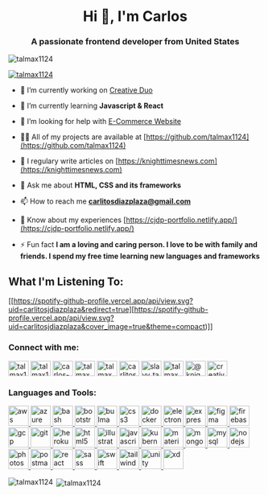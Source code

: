 <h1 align="center">Hi 👋, I'm Carlos</h1>
<h3 align="center">A passionate frontend developer from United States</h3>

<p align="left"> <img src="https://komarev.com/ghpvc/?username=talmax1124&label=Profile%20views&color=0e75b6&style=flat" alt="talmax1124" /> </p>

<p align="left"> <a href="https://github.com/ryo-ma/github-profile-trophy"><img src="https://github-profile-trophy.vercel.app/?username=talmax1124" alt="talmax1124" /></a> </p>

- 🔭 I’m currently working on [Creative Duo](https://github.com/talmax1124/New-Knight-TImes-News-By-NeoCity-Academy-Website)

- 🌱 I’m currently learning **Javascript & React**

- 🤝 I’m looking for help with [E-Commerce Website](https://github.com/talmax1124/creative-duo-shop)

- 👨‍💻 All of my projects are available at [https://github.com/talmax1124](https://github.com/talmax1124)

- 📝 I regulary write articles on [https://knighttimesnews.com](https://knighttimesnews.com)

- 💬 Ask me about **HTML, CSS and its frameworks**

- 📫 How to reach me **carlitosdiazplaza@gmail.com**

- 📄 Know about my experiences [https://cjdp-portfolio.netlify.app/](https://cjdp-portfolio.netlify.app/)

- ⚡ Fun fact **I am a loving and caring person. I love to be with family and friends. I spend my free time learning new languages and frameworks**

<h2>What I'm Listening To:</h2>

[[https://spotify-github-profile.vercel.app/api/view.svg?uid=carlitosjdiazplaza&redirect=true][https://spotify-github-profile.vercel.app/api/view.svg?uid=carlitosjdiazplaza&cover_image=true&theme=compact)]]

<h3 align="left">Connect with me:</h3>
<p align="left">
<a href="https://codepen.io/talmax1124" target="blank"><img align="center" src="https://cdn.jsdelivr.net/npm/simple-icons@3.0.1/icons/codepen.svg" alt="talmax1124" height="30" width="40" /></a>
<a href="https://dev.to/talmax1124" target="blank"><img align="center" src="https://cdn.jsdelivr.net/npm/simple-icons@3.0.1/icons/dev-dot-to.svg" alt="talmax1124" height="30" width="40" /></a>
<a href="https://linkedin.com/in/carlos-j-diaz-plaza-92724776" target="blank"><img align="center" src="https://cdn.jsdelivr.net/npm/simple-icons@3.0.1/icons/linkedin.svg" alt="carlos-j-diaz-plaza-92724776" height="30" width="40" /></a>
<a href="https://stackoverflow.com/users/talmax" target="blank"><img align="center" src="https://cdn.jsdelivr.net/npm/simple-icons@3.0.1/icons/stackoverflow.svg" alt="talmax" height="30" width="40" /></a>
<a href="https://codesandbox.com/talmax" target="blank"><img align="center" src="https://cdn.jsdelivr.net/npm/simple-icons@3.0.1/icons/codesandbox.svg" alt="talmax" height="30" width="40" /></a>
<a href="https://fb.com/carlitosdiazplaza" target="blank"><img align="center" src="https://cdn.jsdelivr.net/npm/simple-icons@3.0.1/icons/facebook.svg" alt="carlitosdiazplaza" height="30" width="40" /></a>
<a href="https://instagram.com/slayy_talmax" target="blank"><img align="center" src="https://cdn.jsdelivr.net/npm/simple-icons@3.0.1/icons/instagram.svg" alt="slayy_talmax" height="30" width="40" /></a>
<a href="https://dribbble.com/talmax" target="blank"><img align="center" src="https://cdn.jsdelivr.net/npm/simple-icons@3.0.1/icons/dribbble.svg" alt="talmax" height="30" width="40" /></a>
<a href="https://medium.com/@knighttimesnews" target="blank"><img align="center" src="https://cdn.jsdelivr.net/npm/simple-icons@3.0.1/icons/medium.svg" alt="@knighttimesnews" height="30" width="40" /></a>
<a href="https://www.youtube.com/c/creative duo" target="blank"><img align="center" src="https://cdn.jsdelivr.net/npm/simple-icons@3.0.1/icons/youtube.svg" alt="creative duo" height="30" width="40" /></a>
</p>

<h3 align="left">Languages and Tools:</h3>
<p align="left"> <a href="https://aws.amazon.com" target="_blank"> <img src="https://devicons.github.io/devicon/devicon.git/icons/amazonwebservices/amazonwebservices-original-wordmark.svg" alt="aws" width="40" height="40"/> </a> <a href="https://azure.microsoft.com/en-in/" target="_blank"> <img src="https://www.vectorlogo.zone/logos/microsoft_azure/microsoft_azure-icon.svg" alt="azure" width="40" height="40"/> </a> <a href="https://www.gnu.org/software/bash/" target="_blank"> <img src="https://www.vectorlogo.zone/logos/gnu_bash/gnu_bash-icon.svg" alt="bash" width="40" height="40"/> </a> <a href="https://getbootstrap.com" target="_blank"> <img src="https://devicons.github.io/devicon/devicon.git/icons/bootstrap/bootstrap-plain.svg" alt="bootstrap" width="40" height="40"/> </a> <a href="https://bulma.io/" target="_blank"> <img src="https://raw.githubusercontent.com/gilbarbara/logos/804dc257b59e144eaca5bc6ffd16949752c6f789/logos/bulma.svg" alt="bulma" width="40" height="40"/> </a> <a href="https://www.w3schools.com/css/" target="_blank"> <img src="https://devicons.github.io/devicon/devicon.git/icons/css3/css3-original-wordmark.svg" alt="css3" width="40" height="40"/> </a> <a href="https://www.docker.com/" target="_blank"> <img src="https://devicons.github.io/devicon/devicon.git/icons/docker/docker-original-wordmark.svg" alt="docker" width="40" height="40"/> </a> <a href="https://www.electronjs.org" target="_blank"> <img src="https://devicons.github.io/devicon/devicon.git/icons/electron/electron-original.svg" alt="electron" width="40" height="40"/> </a> <a href="https://expressjs.com" target="_blank"> <img src="https://devicons.github.io/devicon/devicon.git/icons/express/express-original-wordmark.svg" alt="express" width="40" height="40"/> </a> <a href="https://www.figma.com/" target="_blank"> <img src="https://www.vectorlogo.zone/logos/figma/figma-icon.svg" alt="figma" width="40" height="40"/> </a> <a href="https://firebase.google.com/" target="_blank"> <img src="https://www.vectorlogo.zone/logos/firebase/firebase-icon.svg" alt="firebase" width="40" height="40"/> </a> <a href="https://cloud.google.com" target="_blank"> <img src="https://www.vectorlogo.zone/logos/google_cloud/google_cloud-icon.svg" alt="gcp" width="40" height="40"/> </a> <a href="https://git-scm.com/" target="_blank"> <img src="https://www.vectorlogo.zone/logos/git-scm/git-scm-icon.svg" alt="git" width="40" height="40"/> </a> <a href="https://heroku.com" target="_blank"> <img src="https://www.vectorlogo.zone/logos/heroku/heroku-icon.svg" alt="heroku" width="40" height="40"/> </a> <a href="https://www.w3.org/html/" target="_blank"> <img src="https://devicons.github.io/devicon/devicon.git/icons/html5/html5-original-wordmark.svg" alt="html5" width="40" height="40"/> </a> <a href="https://www.adobe.com/in/products/illustrator.html" target="_blank"> <img src="https://www.vectorlogo.zone/logos/adobe_illustrator/adobe_illustrator-icon.svg" alt="illustrator" width="40" height="40"/> </a> <a href="https://developer.mozilla.org/en-US/docs/Web/JavaScript" target="_blank"> <img src="https://devicons.github.io/devicon/devicon.git/icons/javascript/javascript-original.svg" alt="javascript" width="40" height="40"/> </a> <a href="https://kubernetes.io" target="_blank"> <img src="https://www.vectorlogo.zone/logos/kubernetes/kubernetes-icon.svg" alt="kubernetes" width="40" height="40"/> </a> <a href="https://materializecss.com/" target="_blank"> <img src="https://raw.githubusercontent.com/prplx/svg-logos/5585531d45d294869c4eaab4d7cf2e9c167710a9/svg/materialize.svg" alt="materialize" width="40" height="40"/> </a> <a href="https://www.mongodb.com/" target="_blank"> <img src="https://devicons.github.io/devicon/devicon.git/icons/mongodb/mongodb-original-wordmark.svg" alt="mongodb" width="40" height="40"/> </a> <a href="https://www.mysql.com/" target="_blank"> <img src="https://devicons.github.io/devicon/devicon.git/icons/mysql/mysql-original-wordmark.svg" alt="mysql" width="40" height="40"/> </a> <a href="https://nodejs.org" target="_blank"> <img src="https://devicons.github.io/devicon/devicon.git/icons/nodejs/nodejs-original-wordmark.svg" alt="nodejs" width="40" height="40"/> </a> <a href="https://www.photoshop.com/en" target="_blank"> <img src="https://devicons.github.io/devicon/devicon.git/icons/photoshop/photoshop-plain.svg" alt="photoshop" width="40" height="40"/> </a> <a href="https://postman.com" target="_blank"> <img src="https://www.vectorlogo.zone/logos/getpostman/getpostman-icon.svg" alt="postman" width="40" height="40"/> </a> <a href="https://reactjs.org/" target="_blank"> <img src="https://devicons.github.io/devicon/devicon.git/icons/react/react-original-wordmark.svg" alt="react" width="40" height="40"/> </a> <a href="https://sass-lang.com" target="_blank"> <img src="https://devicons.github.io/devicon/devicon.git/icons/sass/sass-original.svg" alt="sass" width="40" height="40"/> </a> <a href="https://developer.apple.com/swift/" target="_blank"> <img src="https://devicons.github.io/devicon/devicon.git/icons/swift/swift-original-wordmark.svg" alt="swift" width="40" height="40"/> </a> <a href="https://tailwindcss.com/" target="_blank"> <img src="https://www.vectorlogo.zone/logos/tailwindcss/tailwindcss-icon.svg" alt="tailwind" width="40" height="40"/> </a> <a href="https://unity.com/" target="_blank"> <img src="https://www.vectorlogo.zone/logos/unity3d/unity3d-icon.svg" alt="unity" width="40" height="40"/> </a> <a href="https://www.adobe.com/products/xd.html" target="_blank"> <img src="https://cdn.worldvectorlogo.com/logos/adobe-xd.svg" alt="xd" width="40" height="40"/> </a> </p>

<p><img align="left" src="https://github-readme-stats.vercel.app/api/top-langs?username=talmax1124&show_icons=true&locale=en&layout=compact&theme=hightcontrast" alt="talmax1124" /></p>

<p>&nbsp;<img align="center" src="https://github-readme-stats.vercel.app/api?username=talmax1124&show_icons=true&locale=en" alt="talmax1124" /></p>
